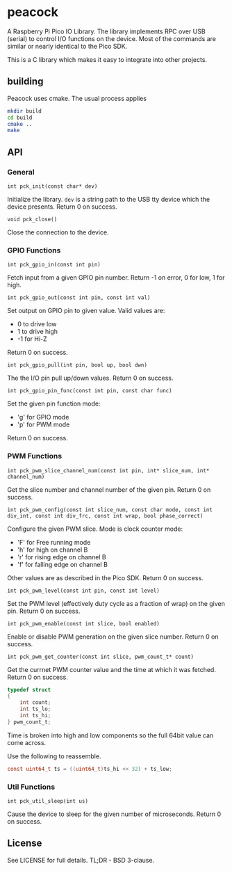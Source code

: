 # peacock

A Raspberry Pi Pico IO Library.
The library implements RPC over USB (serial) to control I/O functions on the device.
Most of the commands are similar or nearly identical to the Pico SDK.

This is a C library which makes it easy to integrate into other projects.

## building

Peacock uses cmake. The usual process applies

```bash
mkdir build
cd build
cmake ..
make
```

## API

### General

`int pck_init(const char* dev)`

Initialize the library.
`dev` is a string path to the USB tty device which the device presents.
Return 0 on success.

`void pck_close()`

Close the connection to the device.

### GPIO Functions

`int pck_gpio_in(const int pin)`

Fetch input from a given GPIO pin number.
Return -1 on error, 0 for low, 1 for high.

`int pck_gpio_out(const int pin, const int val)`

Set output on GPIO pin to given value.
Valid values are:

- 0 to drive low
- 1 to drive high
- -1 for Hi-Z

Return 0 on success.

`int pck_gpio_pull(int pin, bool up, bool dwn)`

The the I/O pin pull up/down values.
Return 0 on success.

`int pck_gpio_pin_func(const int pin, const char func)`

Set the given pin function mode:

- 'g' for GPIO mode
- 'p' for PWM mode

Return 0 on success.

### PWM Functions

`int pck_pwm_slice_channel_num(const int pin, int* slice_num, int* channel_num)`

Get the slice number and channel number of the given pin. 
Return 0 on success.

`int pck_pwm_config(const int slice_num, const char mode, const int div_int, const int div_frc, const int wrap, bool phase_correct)`

Configure the given PWM slice.
Mode is clock counter mode: 

- 'F' for Free running mode
- 'h' for high on channel B
- 'r' for rising edge on channel B
- 'f' for falling edge on channel B

Other values are as described in the Pico SDK.
Return 0 on success. 

`int pck_pwm_level(const int pin, const int level)`

Set the PWM level (effectively duty cycle as a fraction of wrap) on the given pin.
Return 0 on success.

`int pck_pwm_enable(const int slice, bool enabled)`

Enable or disable PWM generation on the given slice number.
Return 0 on success.

`int pck_pwm_get_counter(const int slice, pwm_count_t* count)`

Get the currnet PWM counter value and the time at which it was fetched.
Return 0 on success.

```C
typedef struct
{
    int count;
    int ts_lo;
    int ts_hi;
} pwm_count_t;
```

Time is broken into high and low components so the full 64bit value can come across.

Use the following to reassemble.

```C
const uint64_t ts = ((uint64_t)ts_hi << 32) + ts_low; 
```

### Util Functions

`int pck_util_sleep(int us)`

Cause the device to sleep for the given number of microseconds.
Return 0 on success.

## License

See LICENSE for full details. TL;DR - BSD 3-clause.
